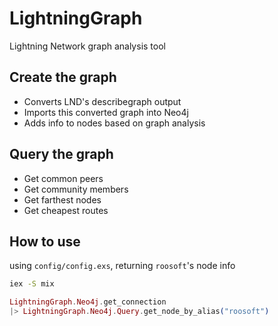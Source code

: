 # LightningGraph

Lightning Network graph analysis tool

## Create the graph

* Converts LND's describegraph output
* Imports this converted graph into Neo4j
* Adds info to nodes based on graph analysis

## Query the graph

* Get common peers
* Get community members
* Get farthest nodes
* Get cheapest routes

## How to use

using `config/config.exs`, returning `roosoft`'s node info

```bash
iex -S mix
```

```elixir
LightningGraph.Neo4j.get_connection 
|> LightningGraph.Neo4j.Query.get_node_by_alias("roosoft")
```